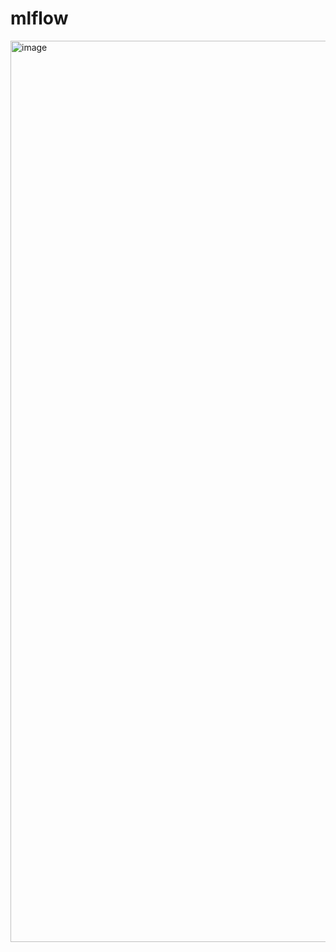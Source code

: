 # mlflow

<img width="1442" alt="image" src="https://github.com/user-attachments/assets/a80321bf-1cde-444e-a751-c6b7075885db" />


